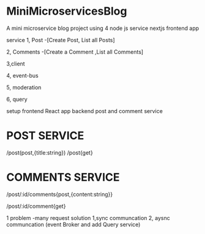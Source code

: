 # MiniMicroservicesBlog

A mini microservice blog project using 4 node js service nextjs frontend app



service
1, Post -[Create Post, List all Posts]

2, Comments -[Create a Comment ,List all Comments]

3,client

4, event-bus

5, moderation

6, query

setup 
frontend React app
backend post and comment service

# POST SERVICE
/post(post,{title:string})
/post{get}

# COMMENTS SERVICE 
/post/:id/comments{post,{content:string}}

/post/:id/comment{get}


1 problem -many request
solution 1,sync communcation 2, aysnc communcation (event Broker and add Query service)